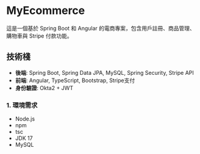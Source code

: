 # MyEcommerce

這是一個基於 Spring Boot 和 Angular 的電商專案，包含用戶註冊、商品管理、購物車與 Stripe 付款功能。

## 技術棧
- **後端**: Spring Boot, Spring Data JPA, MySQL, Spring Security, Stripe API
- **前端**: Angular, TypeScript, Bootstrap,  Stripe支付
- **身份驗證**: Okta2 + JWT
### 1. 環境需求
- Node.js
- npm 
- tsc   
- JDK 17
- MySQL 

